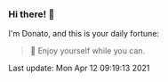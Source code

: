 ### Hi there! 👋 

I'm Donato, and this is your daily fortune:

> 🥠 Enjoy yourself while you can.

Last update: Mon Apr 12 09:19:13 2021
